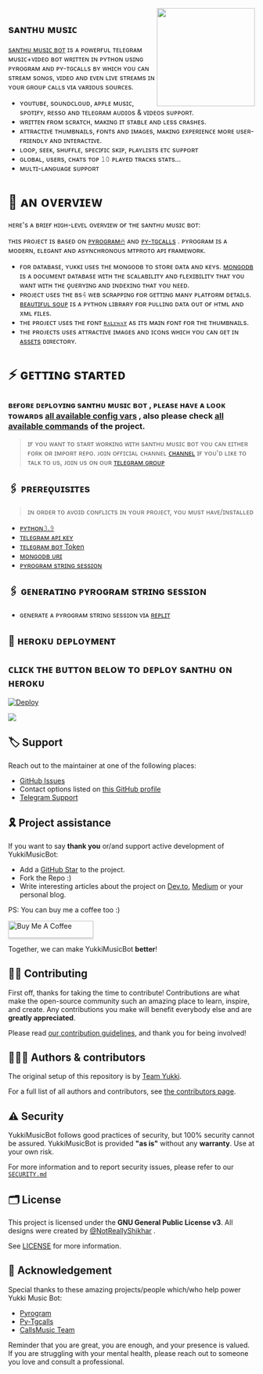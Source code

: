   <img src="https://telegra.ph/file/52771fab9aa447154ecfd.jpg" align="right" width="200" height="200"/>


## sᴀɴᴛʜᴜ ᴍᴜsɪᴄ




 
[sᴀɴᴛʜᴜ ᴍᴜsɪᴄ ʙᴏᴛ](https://github.com/Podilisanthosh/YukkiMusicBot?organization=Podilisanthosh&organization=Podilisanthosh) ɪs ᴀ ᴘᴏᴡᴇʀғᴜʟ ᴛᴇʟᴇɢʀᴀᴍ ᴍᴜsɪᴄ+ᴠɪᴅᴇᴏ ʙᴏᴛ ᴡʀɪᴛᴛᴇɴ ɪɴ ᴘʏᴛʜᴏɴ ᴜsɪɴɢ ᴘʏʀᴏɢʀᴀᴍ ᴀɴᴅ ᴘʏ-ᴛɢᴄᴀʟʟs ʙʏ ᴡʜɪᴄʜ ʏᴏᴜ ᴄᴀɴ sᴛʀᴇᴀᴍ sᴏɴɢs, ᴠɪᴅᴇᴏ ᴀɴᴅ ᴇᴠᴇɴ ʟɪᴠᴇ sᴛʀᴇᴀᴍs ɪɴ ʏᴏᴜʀ ɢʀᴏᴜᴘ ᴄᴀʟʟs ᴠɪᴀ ᴠᴀʀɪᴏᴜs sᴏᴜʀᴄᴇs.

* ʏᴏᴜᴛᴜʙᴇ, sᴏᴜɴᴅᴄʟᴏᴜᴅ, ᴀᴘᴘʟᴇ ᴍᴜsɪᴄ, sᴘᴏᴛɪғʏ, ʀᴇssᴏ ᴀɴᴅ ᴛᴇʟᴇɢʀᴀᴍ ᴀᴜᴅɪᴏs & ᴠɪᴅᴇᴏs sᴜᴘᴘᴏʀᴛ.
* ᴡʀɪᴛᴛᴇɴ ғʀᴏᴍ sᴄʀᴀᴛᴄʜ, ᴍᴀᴋɪɴɢ ɪᴛ sᴛᴀʙʟᴇ ᴀɴᴅ ʟᴇss ᴄʀᴀsʜᴇs.
* ᴀᴛᴛʀᴀᴄᴛɪᴠᴇ ᴛʜᴜᴍʙɴᴀɪʟs, ғᴏɴᴛs ᴀɴᴅ ɪᴍᴀɢᴇs,  ᴍᴀᴋɪɴɢ ᴇxᴘᴇʀɪᴇɴᴄᴇ ᴍᴏʀᴇ ᴜsᴇʀ-ғʀɪᴇɴᴅʟʏ ᴀɴᴅ ɪɴᴛᴇʀᴀᴄᴛɪᴠᴇ.
* ʟᴏᴏᴘ, sᴇᴇᴋ, sʜᴜғғʟᴇ, sᴘᴇᴄɪғɪᴄ sᴋɪᴘ, ᴘʟᴀʏʟɪsᴛs ᴇᴛᴄ sᴜᴘᴘᴏʀᴛ
* ɢʟᴏʙᴀʟ, ᴜsᴇʀs, ᴄʜᴀᴛs ᴛᴏᴘ 𝟷𝟶 ᴘʟᴀʏᴇᴅ ᴛʀᴀᴄᴋs sᴛᴀᴛs... 
* ᴍᴜʟᴛɪ-ʟᴀɴɢᴜᴀɢᴇ sᴜᴘᴘᴏʀᴛ


# 🔗 ᴀɴ ᴏᴠᴇʀᴠɪᴇᴡ

ʜᴇʀᴇ's ᴀ ʙʀɪᴇғ ʜɪɢʜ-ʟᴇᴠᴇʟ ᴏᴠᴇʀᴠɪᴇᴡ ᴏғ ᴛʜᴇ sᴀɴᴛʜᴜ ᴍᴜsɪᴄ ʙᴏᴛ:

ᴛʜɪs ᴘʀᴏᴊᴇᴄᴛ ɪs ʙᴀsᴇᴅ ᴏɴ [ᴘʏʀᴏɢʀᴀᴍ🔥](https://github.com/pyrogram) ᴀɴᴅ [ᴘʏ-ᴛɢᴄᴀʟʟs](https://github.com/pytgcalls/pytgcalls) . ᴘʏʀᴏɢʀᴀᴍ ɪs ᴀ ᴍᴏᴅᴇʀɴ, ᴇʟᴇɢᴀɴᴛ ᴀɴᴅ ᴀsʏɴᴄʜʀᴏɴᴏᴜs ᴍᴛᴘʀᴏᴛᴏ ᴀᴘɪ ғʀᴀᴍᴇᴡᴏʀᴋ.

* ғᴏʀ ᴅᴀᴛᴀʙᴀsᴇ, ʏᴜᴋᴋɪ ᴜsᴇs ᴛʜᴇ ᴍᴏɴɢᴏᴅʙ ᴛᴏ sᴛᴏʀᴇ ᴅᴀᴛᴀ ᴀɴᴅ ᴋᴇʏs. [ᴍᴏɴɢᴏᴅʙ](ʜᴛᴛᴘs://ᴡᴡᴡ.ᴍᴏɴɢᴏᴅʙ.ᴄᴏᴍ/) ɪs ᴀ ᴅᴏᴄᴜᴍᴇɴᴛ ᴅᴀᴛᴀʙᴀsᴇ ᴡɪᴛʜ ᴛʜᴇ sᴄᴀʟᴀʙɪʟɪᴛʏ ᴀɴᴅ ғʟᴇxɪʙɪʟɪᴛʏ ᴛʜᴀᴛ ʏᴏᴜ ᴡᴀɴᴛ ᴡɪᴛʜ ᴛʜᴇ ǫᴜᴇʀʏɪɴɢ ᴀɴᴅ ɪɴᴅᴇxɪɴɢ ᴛʜᴀᴛ ʏᴏᴜ ɴᴇᴇᴅ.
* ᴘʀᴏᴊᴇᴄᴛ ᴜsᴇs ᴛʜᴇ ʙs𝟺 ᴡᴇʙ sᴄʀᴀᴘᴘɪɴɢ ғᴏʀ ɢᴇᴛᴛɪɴɢ ᴍᴀɴʏ ᴘʟᴀᴛғᴏʀᴍ ᴅᴇᴛᴀɪʟs. [ʙᴇᴀᴜᴛɪғᴜʟ sᴏᴜᴘ](ʜᴛᴛᴘs://ᴡᴡᴡ.ᴄʀᴜᴍᴍʏ.ᴄᴏᴍ/sᴏғᴛᴡᴀʀᴇ/ʙᴇᴀᴜᴛɪғᴜʟsᴏᴜᴘ/ʙs𝟺/ᴅᴏᴄ/) ɪs ᴀ ᴘʏᴛʜᴏɴ ʟɪʙʀᴀʀʏ ғᴏʀ ᴘᴜʟʟɪɴɢ ᴅᴀᴛᴀ ᴏᴜᴛ ᴏғ ʜᴛᴍʟ ᴀɴᴅ xᴍʟ ғɪʟᴇs.
* ᴛʜᴇ ᴘʀᴏᴊᴇᴄᴛ ᴜsᴇs ᴛʜᴇ ғᴏɴᴛ [`ʀᴀʟᴇᴡᴀʏ`](../ᴀssᴇᴛs/ғᴏɴᴛ𝟸.ᴛᴛғ) ᴀs ɪᴛs ᴍᴀɪɴ ғᴏɴᴛ ғᴏʀ ᴛʜᴇ ᴛʜᴜᴍʙɴᴀɪʟs.
* ᴛʜᴇ ᴘʀᴏᴊᴇᴄᴛs ᴜsᴇs ᴀᴛᴛʀᴀᴄᴛɪᴠᴇ ɪᴍᴀɢᴇs ᴀɴᴅ ɪᴄᴏɴs ᴡʜɪᴄʜ ʏᴏᴜ ᴄᴀɴ ɢᴇᴛ ɪɴ [ᴀssᴇᴛs](../ᴀssᴇᴛs/) ᴅɪʀᴇᴄᴛᴏʀʏ.


# ⚡️ ɢᴇᴛᴛɪɴɢ sᴛᴀʀᴛᴇᴅ

### ʙᴇғᴏʀᴇ ᴅᴇᴘʟᴏʏɪɴɢ sᴀɴᴛʜᴜ ᴍᴜsɪᴄ ʙᴏᴛ , ᴘʟᴇᴀsᴇ ʜᴀᴠᴇ ᴀ ʟᴏᴏᴋ ᴛᴏᴡᴀʀᴅs [all available config vars](../config/README.md) , also please check [all available commands](../strings/command.yml) of the project.

> ɪғ ʏᴏᴜ ᴡᴀɴᴛ ᴛᴏ sᴛᴀʀᴛ ᴡᴏʀᴋɪɴɢ ᴡɪᴛʜ sᴀɴᴛʜᴜ ᴍᴜsɪᴄ ʙᴏᴛ ʏᴏᴜ ᴄᴀɴ ᴇɪᴛʜᴇʀ ғᴏʀᴋ ᴏʀ ɪᴍᴘᴏʀᴛ ʀᴇᴘᴏ.
> ᴊᴏɪɴ ᴏғғɪᴄɪᴀʟ ᴄʜᴀɴɴᴇʟ [ᴄʜᴀɴɴᴇʟ](https://t.me/santhubotupadates) 
> ɪғ ʏᴏᴜ'ᴅ ʟɪᴋᴇ ᴛᴏ ᴛᴀʟᴋ ᴛᴏ ᴜs, ᴊᴏɪɴ ᴜs ᴏɴ ᴏᴜʀ [ᴛᴇʟᴇɢʀᴀᴍ ɢʀᴏᴜᴘ](https://t.me/santhuvc)


## 🖇 ᴘʀᴇʀᴇǫᴜɪsɪᴛᴇs

> ɪɴ ᴏʀᴅᴇʀ ᴛᴏ ᴀᴠᴏɪᴅ ᴄᴏɴғʟɪᴄᴛs ɪɴ ʏᴏᴜʀ ᴘʀᴏᴊᴇᴄᴛ, ʏᴏᴜ ᴍᴜsᴛ ʜᴀᴠᴇ/ɪɴsᴛᴀʟʟᴇᴅ

- [ᴘʏᴛʜᴏɴ𝟹.𝟿](https://www.python.org/downloads/release/python-390/)
- [ᴛᴇʟᴇɢʀᴀᴍ ᴀᴘɪ ᴋᴇʏ](https://docs.pyrogram.org/intro/setup#api-keys)
- [ᴛᴇʟᴇɢʀᴀᴍ ʙᴏᴛ Token](https://t.me/botfather)
- [ᴍᴏɴɢᴏᴅʙ ᴜʀɪ](https://account.mongodb.com/account)
- [ᴘʏʀᴏɢʀᴀᴍ sᴛʀɪɴɢ sᴇssɪᴏɴ](https://replit.com/@ErichDaniken/Generate-Telegram-String-Session)


## 🖇 ɢᴇɴᴇʀᴀᴛɪɴɢ ᴘʏʀᴏɢʀᴀᴍ sᴛʀɪɴɢ sᴇssɪᴏɴ

- ɢᴇɴᴇʀᴀᴛᴇ ᴀ ᴘʏʀᴏɢʀᴀᴍ sᴛʀɪɴɢ sᴇssɪᴏɴ ᴠɪᴀ [ʀᴇᴘʟɪᴛ](https://replit.com/@ErichDaniken/Generate-Telegram-String-Session) 

## 🚀 ʜᴇʀᴏᴋᴜ ᴅᴇᴘʟᴏʏᴍᴇɴᴛ

## ᴄʟɪᴄᴋ ᴛʜᴇ ʙᴜᴛᴛᴏɴ ʙᴇʟᴏᴡ ᴛᴏ ᴅᴇᴘʟᴏʏ sᴀɴᴛʜᴜ ᴏɴ ʜᴇʀᴏᴋᴜ 
    
   [![Deploy](https://www.herokucdn.com/deploy/button.svg)](https://heroku.com/deploy?template=https://github.com/Podilisanthosh/YukkiMusicBot.git)



<img src="https://telegra.ph/file/6b75b57da50ef1183fcdc.jpg" align="center">


## 🏷 Support

Reach out to the maintainer at one of the following places:

- [GitHub Issues](https://github.com/TeamYukki/yukkimusicbot/issues/new?assignees=&labels=question&template=SUPPORT_QUESTION.md&title=support%3A+)
- Contact options listed on [this GitHub profile](https://github.com/TeamYukki)
- [Telegram Support](https://t.me/YukkiSupport)

## 🎗 Project assistance

If you want to say **thank you** or/and support active development of YukkiMusicBot:

- Add a [GitHub Star](https://github.com/TeamYukki/YukkiMusicBot) to the project.
- Fork the Repo :) 
- Write interesting articles about the project on [Dev.to](https://dev.to/), [Medium](https://medium.com/) or your personal blog.

PS: You can buy me a coffee too :)
<p><a href="https://www.buymeacoffee.com/notreallysy" target="_blank"><img src="https://www.buymeacoffee.com/assets/img/custom_images/orange_img.png" alt="Buy Me A Coffee" style="height: 35px !important;width: 174px !important;box-shadow: 0px 3px 2px 0px rgba(190, 190, 190, 0.5) !important;-webkit-box-shadow: 0px 3px 2px 0px rgba(190, 190, 190, 0.5) !important;" ></a></p>

Together, we can make YukkiMusicBot **better**!

## ✍🏻 Contributing

First off, thanks for taking the time to contribute! Contributions are what make the open-source community such an amazing place to learn, inspire, and create. Any contributions you make will benefit everybody else and are **greatly appreciated**.

Please read [our contribution guidelines](CONTRIBUTING.md), and thank you for being involved!

## 👨🏻‍💻 Authors & contributors

The original setup of this repository is by [Team Yukki](https://github.com/TeamYukki).

For a full list of all authors and contributors, see [the contributors page](https://github.com/TeamYukki/YukkiMusicBot/contributors).

## ⚠️ Security

YukkiMusicBot follows good practices of security, but 100% security cannot be assured. YukkiMusicBot is provided **"as is"** without any **warranty**. Use at your own risk.

For more information and to report security issues, please refer to our [`SECURITY.md`](SECURITY.md)


## 🗂 License

This project is licensed under the **GNU General Public License v3**. All designs were created by [@NotReallyShikhar](https://github.com/NotReallyShikhar) .

See [LICENSE](../LICENSE) for more information.

## 📑 Acknowledgement

Special thanks to these amazing projects/people which/who help power Yukki Music Bot:

- [Pyrogram](https://github.com/pyrogram/pyrogram)
- [Py-Tgcalls](https://github.com/pytgcalls/pytgcalls)
- [CallsMusic Team](https://github.com/Callsmusic)

Reminder that you are great, you are enough, and your presence is valued. If you are struggling with your mental health, please reach out to someone you love and consult a professional.
